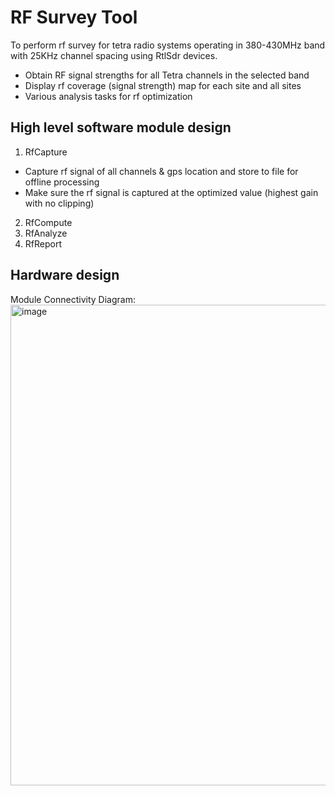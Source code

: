 # RF Survey Tool 

To perform rf survey for tetra radio systems operating in 380-430MHz band with 25KHz channel spacing using RtlSdr devices.
- Obtain RF signal strengths for all Tetra channels in the selected band
- Display rf coverage (signal strength) map for each site and all sites
- Various analysis tasks for rf optimization

## High level software module design
1. RfCapture
- Capture rf signal of all channels & gps location and store to file for offline processing
- Make sure the rf signal is captured at the optimized value (highest gain with no clipping)
2. RfCompute
3. RfAnalyze
4. RfReport

## Hardware design
Module Connectivity Diagram:
<img width="1033" height="769" alt="image" src="https://github.com/user-attachments/assets/060829f5-2ff5-4718-a22d-67a077ffa2d9" />
